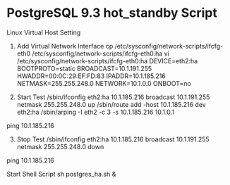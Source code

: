 # PostgreSQL 9.3 hot_standby Script

Linux Virtual Host Setting
1. Add Virtual Network Interface
  cp /etc/sysconfig/network-scripts/ifcfg-eth0 /etc/sysconfig/network-scripts/ifcfg-eth0:ha
  vi /etc/sysconfig/network-scripts/ifcfg-eth0:ha
      DEVICE=eth2:ha
      BOOTPROTO=static
      BROADCAST=10.1.191.255
      HWADDR=00:0C:29:EF:FD:83
      IPADDR=10.1.185.216
      NETMASK=255.255.248.0
      NETWORK=10.1.0.0
      ONBOOT=no

2. Start Test
  /sbin/ifconfig eth2:ha 10.1.185.216 broadcast 10.1.191.255 netmask 255.255.248.0 up
  /sbin/route add -host 10.1.185.216 dev eth2:ha
  /sbin/arping -I eth2 -c 3 -s 10.1.185.216 10.1.0.1

  ping 10.1.185.216
  
3. Stop Test
  /sbin/ifconfig eth2:ha 10.1.185.216 broadcast 10.1.191.255 netmask 255.255.248.0 down

  ping 10.1.185.216
  
Start Shell Script
  sh postgres_ha.sh &
  
